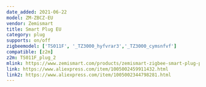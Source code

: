 ```yaml
---
date_added: 2021-06-22
model: ZM-ZBCZ-EU
vendor: Zemismart
title: Smart Plug EU
category: plug
supports: on/off
zigbeemodel: ['TS011F', '_TZ3000_hyfvrar3','_TZ3000_cymsnfvf']
compatible: [z2m]
z2m: TS011F_plug_2
mlink: https://www.zemismart.com/products/zemismart-zigbee-smart-plug-power-socket-timing-function-home-voice-remote-tuya-smart-life-app-control-with-alexa-google-home
link: https://www.aliexpress.com/item/1005002459911432.html
link2: https://www.aliexpress.com/item/1005002344798281.html
---
```


